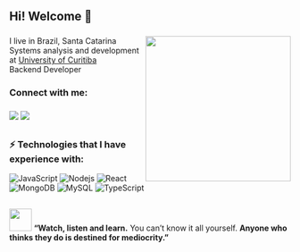 ## Hi! Welcome :space_invader:

###
<div>
<img align='right' src="https://media2.giphy.com/media/Lny6Rw04nsOOc/giphy.gif?cid=ecf05e47aw3dypfmrgh36rs7b8vzbkhxjgpq0k7ebtsj95od&rid=giphy.gif&ct=g" width="260">

</div>
<p align="left">I live in Brazil, Santa Catarina <br> Systems analysis and development at <a href="https://www.uninter.com/">University of Curitiba</a> <br>Backend Developer</p>


<h3 align="left">Connect with me:</h3>

###
<div align="left">
  <a href = "mailto: monicamarcal93@gmail.com"><img src="https://img.shields.io/badge/-Gmail-%23333?style=for-the-badge&logo=gmail&logoColor=white" target="_blank"></a>
  <a href="https://www.linkedin.com/in/monica-software/" target="_blank"><img src="https://img.shields.io/badge/-LinkedIn-%230077B5?style=for-the-badge&logo=linkedin&logoColor=white" target="_blank"></a> 
</div>



## <h3> ⚡ Technologies that I have experience with: </h3>

![JavaScript](https://img.shields.io/badge/-JavaScript-black?style=flat-square&logo=javascript)
![Nodejs](https://img.shields.io/badge/-Nodejs-black?style=flat-square&logo=Node.js)
![React](https://img.shields.io/badge/-React-black?style=flat-square&logo=react)
![MongoDB](https://img.shields.io/badge/-MongoDB-black?style=flat-square&logo=mongodb)
![MySQL](https://img.shields.io/badge/-MySQL-black?style=flat-square&logo=mysql)
![TypeScript](https://img.shields.io/badge/-TypeScript-black?style=flat-square&logo=typescript)
 


 ## <div align="left">
<img src="https://i.giphy.com/media/jTf2Io0LtBXGZddOVE/200w.webp" width="40"> <b>“Watch, listen and learn.</b> You can’t know it all yourself. <b>Anyone who thinks they do is destined for mediocrity.”</b>

</div>


